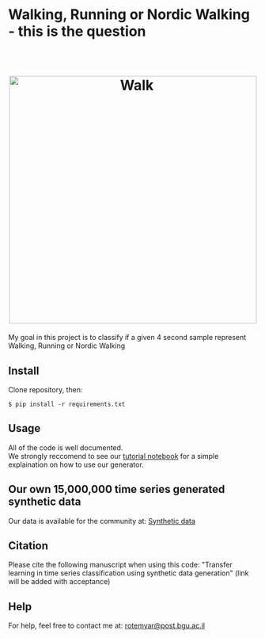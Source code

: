 # Walking, Running or Nordic Walking - this is the question
<h1 align="center">
  <br>
  <img src="https://i.insider.com/5eea8a48f0f419386721f9e8?width=1136&format=jpeg" alt="Walk" width="500" height="500">
</h1>
My goal in this project is to classify if a given 4 second sample represent Walking, Running or Nordic Walking

## Install
Clone repository, then:
```
$ pip install -r requirements.txt
```
## Usage
All of the code is well documented. </br>
We strongly reccomend to see our [tutorial notebook](https://github.com/YR234/TL-for-TSC/blob/main/starter_tutorial.ipynb) for a simple explaination on how to use our generator.</br>

## Our own 15,000,000 time series generated synthetic data
Our data is available for the community at: [Synthetic data](https://github.com/YR234/TL-for-TSC/tree/main/synthetic%20data)

## Citation
Please cite the following manuscript when using this code: "Transfer learning in time series classification using synthetic data generation" (link will be added with acceptance)


## Help
For help, feel free to contact me at: rotemyar@post.bgu.ac.il

